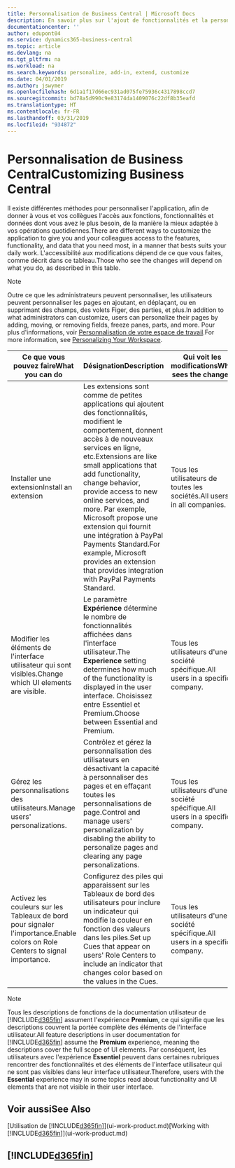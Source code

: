 ```yaml
---
title: Personnalisation de Business Central | Microsoft Docs
description: En savoir plus sur l'ajout de fonctionnalités et la personnalisation de Business Central.
documentationcenter: ''
author: edupont04
ms.service: dynamics365-business-central
ms.topic: article
ms.devlang: na
ms.tgt_pltfrm: na
ms.workload: na
ms.search.keywords: personalize, add-in, extend, customize
ms.date: 04/01/2019
ms.author: jswymer
ms.openlocfilehash: 6d1a1f17d66ec931ad075fe75936c4317898ccd7
ms.sourcegitcommit: bd78a5d990c9e83174da1409076c22df8b35eafd
ms.translationtype: HT
ms.contentlocale: fr-FR
ms.lasthandoff: 03/31/2019
ms.locfileid: "934872"
---
```

# <a name="customizing-business-central"></a><span data-ttu-id="1c198-103">Personnalisation de Business Central</span><span class="sxs-lookup"><span data-stu-id="1c198-103">Customizing Business Central</span></span>
<span data-ttu-id="1c198-104">Il existe différentes méthodes pour personnaliser l'application, afin de donner à vous et vos collègues l'accès aux fonctions, fonctionnalités et données dont vous avez le plus besoin, de la manière la mieux adaptée à vos opérations quotidiennes.</span><span class="sxs-lookup"><span data-stu-id="1c198-104">There are different ways to customize the application to give you and your colleagues access to the features, functionality, and data that you need most, in a manner that bests suits your daily work.</span></span> <span data-ttu-id="1c198-105">L'accessibilité aux modifications dépend de ce que vous faites, comme décrit dans ce tableau.</span><span class="sxs-lookup"><span data-stu-id="1c198-105">Those who see the changes will depend on what you do, as described in this table.</span></span>

> [!NOTE]
> <span data-ttu-id="1c198-106">Outre ce que les administrateurs peuvent personnaliser, les utilisateurs peuvent personnaliser les pages en ajoutant, en déplaçant, ou en supprimant des champs, des volets Figer, des parties, et plus.</span><span class="sxs-lookup"><span data-stu-id="1c198-106">In addition to what administrators can customize, users can personalize their pages by adding, moving, or removing fields, freeze panes, parts, and more.</span></span> <span data-ttu-id="1c198-107">Pour plus d'informations, voir [Personnalisation de votre espace de travail](ui-personalization-user.md).</span><span class="sxs-lookup"><span data-stu-id="1c198-107">For more information, see [Personalizing Your Workspace](ui-personalization-user.md).</span></span>

| <span data-ttu-id="1c198-108">Ce que vous pouvez faire</span><span class="sxs-lookup"><span data-stu-id="1c198-108">What you can do</span></span>    |  <span data-ttu-id="1c198-109">Désignation</span><span class="sxs-lookup"><span data-stu-id="1c198-109">Description</span></span>  |  <span data-ttu-id="1c198-110">Qui voit les modifications</span><span class="sxs-lookup"><span data-stu-id="1c198-110">Who sees the changes</span></span>  |  <span data-ttu-id="1c198-111">Plus d'informations</span><span class="sxs-lookup"><span data-stu-id="1c198-111">More information</span></span>  |
|-----|---------------|---------|-------|
|<span data-ttu-id="1c198-112">Installer une extension</span><span class="sxs-lookup"><span data-stu-id="1c198-112">Install an extension</span></span>|<span data-ttu-id="1c198-113">Les extensions sont comme de petites applications qui ajoutent des fonctionnalités, modifient le comportement, donnent accès à de nouveaux services en ligne, etc.</span><span class="sxs-lookup"><span data-stu-id="1c198-113">Extensions are like small applications that add functionality, change behavior, provide access to new online services, and more.</span></span> <span data-ttu-id="1c198-114">Par exemple, Microsoft propose une extension qui fournit une intégration à PayPal Payments Standard.</span><span class="sxs-lookup"><span data-stu-id="1c198-114">For example, Microsoft provides an extension that provides integration with PayPal Payments Standard.</span></span>|<span data-ttu-id="1c198-115">Tous les utilisateurs de toutes les sociétés.</span><span class="sxs-lookup"><span data-stu-id="1c198-115">All users in all companies.</span></span>|[<span data-ttu-id="1c198-116">Personnalisation à l'aide d'extensions</span><span class="sxs-lookup"><span data-stu-id="1c198-116">Customizing Using Extensions</span></span>](ui-extensions.md)|
|<span data-ttu-id="1c198-117">Modifier les éléments de l'interface utilisateur qui sont visibles.</span><span class="sxs-lookup"><span data-stu-id="1c198-117">Change which UI elements are visible.</span></span>|<span data-ttu-id="1c198-118">Le paramètre **Expérience** détermine le nombre de fonctionnalités affichées dans l'interface utilisateur.</span><span class="sxs-lookup"><span data-stu-id="1c198-118">The **Experience** setting determines how much of the functionality is displayed in the user interface.</span></span> <span data-ttu-id="1c198-119">Choisissez entre Essentiel et Premium.</span><span class="sxs-lookup"><span data-stu-id="1c198-119">Choose between Essential and Premium.</span></span>|<span data-ttu-id="1c198-120">Tous les utilisateurs d'une société spécifique.</span><span class="sxs-lookup"><span data-stu-id="1c198-120">All users in a specific company.</span></span>|[<span data-ttu-id="1c198-121">Modification des fonctionnalités affichées</span><span class="sxs-lookup"><span data-stu-id="1c198-121">Changing Which Features are Displayed</span></span>](ui-experiences.md)|
|<span data-ttu-id="1c198-122">Gérez les personnalisations des utilisateurs.</span><span class="sxs-lookup"><span data-stu-id="1c198-122">Manage users' personalizations.</span></span>|<span data-ttu-id="1c198-123">Contrôlez et gérez la personnalisation des utilisateurs en désactivant la capacité à personnaliser des pages et en effaçant toutes les personnalisations de page.</span><span class="sxs-lookup"><span data-stu-id="1c198-123">Control and manage users' personalization by disabling the ability to personalize pages and clearing any page personalizations.</span></span>|<span data-ttu-id="1c198-124">Tous les utilisateurs d'une société spécifique.</span><span class="sxs-lookup"><span data-stu-id="1c198-124">All users in a specific company.</span></span>|[<span data-ttu-id="1c198-125">Gérer la personnalisation en tant qu'administrateur</span><span class="sxs-lookup"><span data-stu-id="1c198-125">Managing Personalization as an Administrator</span></span>](ui-personalization-manage.md)|
|<span data-ttu-id="1c198-126">Activez les couleurs sur les Tableaux de bord pour signaler l'importance.</span><span class="sxs-lookup"><span data-stu-id="1c198-126">Enable colors on Role Centers to signal importance.</span></span>|<span data-ttu-id="1c198-127">Configurez des piles qui apparaissent sur les Tableaux de bord des utilisateurs pour inclure un indicateur qui modifie la couleur en fonction des valeurs dans les piles.</span><span class="sxs-lookup"><span data-stu-id="1c198-127">Set up Cues that appear on users' Role Centers to include an indicator that changes color based on the values in the Cues.</span></span>|<span data-ttu-id="1c198-128">Tous les utilisateurs d'une société spécifique.</span><span class="sxs-lookup"><span data-stu-id="1c198-128">All users in a specific company.</span></span>|[<span data-ttu-id="1c198-129">Configuration d'un indicateur coloré sur des piles</span><span class="sxs-lookup"><span data-stu-id="1c198-129">Setting Up a Colored Indicator on Cues</span></span>](admin-how-set-up-colored-indicator-on-cues.md)|

> [!NOTE]
> <span data-ttu-id="1c198-130">Tous les descriptions de fonctions de la documentation utilisateur de [!INCLUDE[d365fin](includes/d365fin_md.md)] assument l'expérience **Premium**, ce qui signifie que les descriptions couvrent la portée complète des éléments de l'interface utilisateur.</span><span class="sxs-lookup"><span data-stu-id="1c198-130">All feature descriptions in user documentation for [!INCLUDE[d365fin](includes/d365fin_md.md)] assume the **Premium** experience, meaning the descriptions cover the full scope of UI elements.</span></span> <span data-ttu-id="1c198-131">Par conséquent, les utilisateurs avec l'expérience **Essentiel** peuvent dans certaines rubriques rencontrer des fonctionnalités et des éléments de l'interface utilisateur qui ne sont pas visibles dans leur interface utilisateur.</span><span class="sxs-lookup"><span data-stu-id="1c198-131">Therefore, users with the **Essential** experience may in some topics read about functionality and UI elements that are not visible in their user interface.</span></span>

## <a name="see-also"></a><span data-ttu-id="1c198-132">Voir aussi</span><span class="sxs-lookup"><span data-stu-id="1c198-132">See Also</span></span>
<span data-ttu-id="1c198-133">[Utilisation de [!INCLUDE[d365fin](includes/d365fin_md.md)]](ui-work-product.md)</span><span class="sxs-lookup"><span data-stu-id="1c198-133">[Working with [!INCLUDE[d365fin](includes/d365fin_md.md)]](ui-work-product.md)</span></span>  

## [!INCLUDE[d365fin](includes/free_trial_md.md)]  
